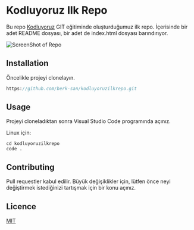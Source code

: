 # Kodluyoruz Ilk Repo

Bu repo [Kodluyoruz](https://kodluyoruz.org) GIT eğitiminde oluşturduğumuz ilk repo. İçerisinde bir adet README dosyası, bir adet de index.html dosyası barındırıyor.

![ScreenShot of Repo](https://imgur.com/a/fwTWhp9)

## Installation

Öncelikle projeyi clonelayın.

```swift
https://github.com/berk-san/kodluyoruzilkrepo.git
```

## Usage

Projeyi cloneladıktan sonra Visual Studio Code programında açınız.

Linux için:

```
cd kodluyoruzilkrepo
code .
```

## Contributing

Pull requestler kabul edilir. Büyük değişiklikler için, lütfen önce neyi değiştirmek istediğinizi tartışmak için bir konu açınız.

## Licence

[MIT](https://choosealicense.com/licenses/mit/)
